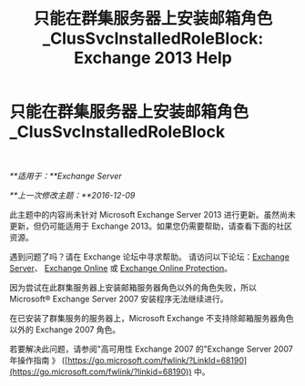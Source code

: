 ﻿---
title: '只能在群集服务器上安装邮箱角色_ClusSvcInstalledRoleBlock: Exchange 2013 Help'
TOCTitle: 只能在群集服务器上安装邮箱角色_ClusSvcInstalledRoleBlock
ms:assetid: 3e20f408-2b8d-47c2-a402-07232ab9f234
ms:mtpsurl: https://technet.microsoft.com/zh-cn/library/ms.exch.setupreadiness.clussvcinstalledroleblock(v=EXCHG.150)
ms:contentKeyID: 50490363
ms.date: 05/21/2018
mtps_version: v=EXCHG.150
ms.translationtype: MT
---

# 只能在群集服务器上安装邮箱角色\_ClusSvcInstalledRoleBlock

 

_**适用于：**Exchange Server_

_**上一次修改主题：**2016-12-09_

此主题中的内容尚未针对 Microsoft Exchange Server 2013 进行更新。虽然尚未更新，但仍可能适用于 Exchange 2013。如果您仍需要帮助，请查看下面的社区资源。

遇到问题了吗？请在 Exchange 论坛中寻求帮助。 请访问以下论坛：[Exchange Server](https://go.microsoft.com/fwlink/p/?linkid=60612)、 [Exchange Online](https://go.microsoft.com/fwlink/p/?linkid=267542) 或 [Exchange Online Protection](https://go.microsoft.com/fwlink/p/?linkid=285351)。

因为尝试在此群集服务器上安装邮箱服务器角色以外的角色失败，所以 Microsoft® Exchange Server 2007 安装程序无法继续进行。

在已安装了群集服务的服务器上，Microsoft Exchange 不支持除邮箱服务器角色以外的 Exchange 2007 角色。

若要解决此问题，请参阅"高可用性 Exchange 2007 的"Exchange Server 2007年操作指南 》 ([https://go.microsoft.com/fwlink/?LinkId=68190](https://go.microsoft.com/fwlink/?linkid=68190)) 中。

